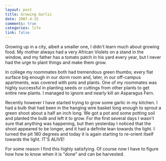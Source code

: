 ```yaml
--- 
layout: post
title: Growing Garlic
date: 2007-4-15
comments: true
categories: life
link: false
---
```

Growing up in a city, albeit a smaller one, I didn't learn much about growing food.  My mother always had a very African Violets on a stand in the window, and my father has a tomato patch in his yard every year, but I never had the urge to plant things and make them grow.

In college my roommates both had tremendous green thumbs; every flat surface big enough in our dorm room and, later, in our off-campus apartments, was covered with pots and plants.  One of my roommates was highly successful in planting seeds or cuttings from other plants to get entire new plants. I managed to ignore and nearly kill an Asparagus Fern.

Recently however I have started trying to grow some garlic in my kitchen.  I had a bulb that had been in the hanging wire basket long enough to sprout a green shoot about a half an inch long.  We got a pot and some potting soil and planted the bulb and left it to grow.  For the first several days I wasn't sure that anything was happening, but then yesterday I noticed that the shoot appeared to be longer, and it had a definite lean towards the light.  I turned the pit 180 degrees and today it is again starting to re-orient itself towards the light.  IT'S ALIVE!

For some reason I find this highly satisfying.  Of course now I have to figure how how to know when it is "done" and can be harvested.
